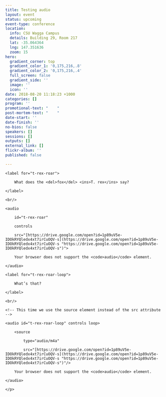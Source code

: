 ```yaml
---
title: Testing audio
layout: event
status: upcoming
event-type: conference
location:
  info: CSU Wagga Campus
  details: Building 29, Room 217
  lat: -35.064364
  lng: 147.351636
  zoom: 15
hero:
  gradient_corner: top
  gradient_color_1: '0,175,216,.8'
  gradient_color_2: '0,175,216,.4'
  full_screen: false
  gradient_side: ''
  image: ''
  icon: ''
date: 2018-08-20 11:18:23 +1000
categories: []
program: ''
promotional-text: "    "
post-mortem-text: "    "
date-start: ''
date-finish: ''
no-bios: false
speakers: []
sessions: []
outputs: []
external_link: []
flickr-album: ''
published: false

---
```

<p>

    <label for="t-rex-roar">

        What does the <del>fox</del> <ins>T. rex</ins> say?

    </label>

    <br/>

    <audio

        id="t-rex-roar"

        controls

        src="[https://drive.google.com/open?id=1p89uV5e-IDOkRYQledx4xt7irCuOQV-s](https://drive.google.com/open?id=1p89uV5e-IDOkRYQledx4xt7irCuOQV-s "https://drive.google.com/open?id=1p89uV5e-IDOkRYQledx4xt7irCuOQV-s")">

        Your browser does not support the <code>audio</code> element.

    </audio>

</p>

<p>

    <label for="t-rex-roar-loop">

        What’s that?

    </label>

    <br/>

    <!-- This time we use the source element instead of the src attribute -->

    <audio id="t-rex-roar-loop" controls loop>

        <source

            type="audio/m4a"

            src="[https://drive.google.com/open?id=1p89uV5e-IDOkRYQledx4xt7irCuOQV-s](https://drive.google.com/open?id=1p89uV5e-IDOkRYQledx4xt7irCuOQV-s "https://drive.google.com/open?id=1p89uV5e-IDOkRYQledx4xt7irCuOQV-s")"/>

        Your browser does not support the <code>audio</code> element.

    </audio>

    </p>